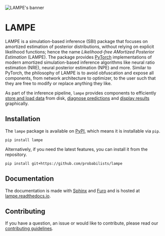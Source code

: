 ![LAMPE's banner](https://raw.githubusercontent.com/probabilists/lampe/master/docs/images/banner.svg)

# LAMPE

LAMPE is a simulation-based inference (SBI) package that focuses on amortized estimation of posterior distributions, without relying on explicit likelihood functions; hence the name *Likelihood-free AMortized Posterior Estimation* (LAMPE). The package provides [PyTorch](https://pytorch.org) implementations of modern amortized simulation-based inference algorithms like neural ratio estimation (NRE), neural posterior estimation (NPE) and more. Similar to PyTorch, the philosophy of LAMPE is to avoid obfuscation and expose all components, from network architecture to optimizer, to the user such that they are free to modify or replace anything they like.

As part of the inference pipeline, `lampe` provides components to efficiently [store and load data](lampe/data.py) from disk, [diagnose predictions](lampe/diagnostics.py) and [display results](lampe/plots.py) graphically.

## Installation

The `lampe` package is available on [PyPI](https://pypi.org/project/lampe), which means it is installable via `pip`.

```
pip install lampe
```

Alternatively, if you need the latest features, you can install it from the repository.

```
pip install git+https://github.com/probabilists/lampe
```

## Documentation

The documentation is made with [Sphinx](https://www.sphinx-doc.org) and [Furo](https://github.com/pradyunsg/furo) and is hosted at [lampe.readthedocs.io](https://lampe.readthedocs.io).

## Contributing

If you have a question, an issue or would like to contribute, please read our [contributing guidelines](https://github.com/probabilists/lampe/blob/master/CONTRIBUTING.md).
